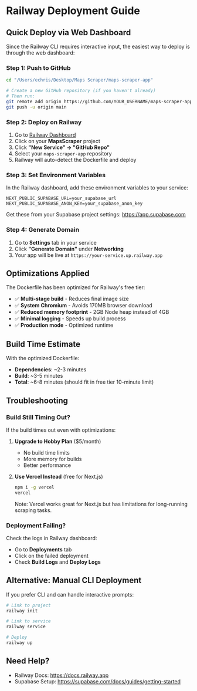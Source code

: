 # Railway Deployment Guide

## Quick Deploy via Web Dashboard

Since the Railway CLI requires interactive input, the easiest way to deploy is through the web dashboard:

### Step 1: Push to GitHub

```bash
cd "/Users/echris/Desktop/Maps Scraper/maps-scraper-app"

# Create a new GitHub repository (if you haven't already)
# Then run:
git remote add origin https://github.com/YOUR_USERNAME/maps-scraper-app.git
git push -u origin main
```

### Step 2: Deploy on Railway

1. Go to [Railway Dashboard](https://railway.app/dashboard)
2. Click on your **MapsScraper** project
3. Click **"New Service" → "GitHub Repo"**
4. Select your `maps-scraper-app` repository
5. Railway will auto-detect the Dockerfile and deploy

### Step 3: Set Environment Variables

In the Railway dashboard, add these environment variables to your service:

```
NEXT_PUBLIC_SUPABASE_URL=your_supabase_url
NEXT_PUBLIC_SUPABASE_ANON_KEY=your_supabase_anon_key
```

Get these from your Supabase project settings: https://app.supabase.com

### Step 4: Generate Domain

1. Go to **Settings** tab in your service
2. Click **"Generate Domain"** under **Networking**
3. Your app will be live at `https://your-service.up.railway.app`

## Optimizations Applied

The Dockerfile has been optimized for Railway's free tier:

- ✅ **Multi-stage build** - Reduces final image size
- ✅ **System Chromium** - Avoids 170MB browser download
- ✅ **Reduced memory footprint** - 2GB Node heap instead of 4GB
- ✅ **Minimal logging** - Speeds up build process
- ✅ **Production mode** - Optimized runtime

## Build Time Estimate

With the optimized Dockerfile:
- **Dependencies**: ~2-3 minutes
- **Build**: ~3-5 minutes
- **Total**: ~6-8 minutes (should fit in free tier 10-minute limit)

## Troubleshooting

### Build Still Timing Out?

If the build times out even with optimizations:

1. **Upgrade to Hobby Plan** ($5/month)
   - No build time limits
   - More memory for builds
   - Better performance

2. **Use Vercel Instead** (free for Next.js)
   ```bash
   npm i -g vercel
   vercel
   ```
   Note: Vercel works great for Next.js but has limitations for long-running scraping tasks.

### Deployment Failing?

Check the logs in Railway dashboard:
- Go to **Deployments** tab
- Click on the failed deployment
- Check **Build Logs** and **Deploy Logs**

## Alternative: Manual CLI Deployment

If you prefer CLI and can handle interactive prompts:

```bash
# Link to project
railway init

# Link to service
railway service

# Deploy
railway up
```

## Need Help?

- Railway Docs: https://docs.railway.app
- Supabase Setup: https://supabase.com/docs/guides/getting-started
